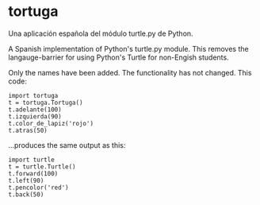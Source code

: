 # tortuga

Una aplicación española del módulo turtle.py de Python.

A Spanish implementation of Python's turtle.py module. This removes the langauge-barrier for using Python's Turtle for non-Engish students.

Only the names have been added. The functionality has not changed. This code:

    import tortuga
    t = tortuga.Tortuga()
    t.adelante(100)
    t.izquierda(90)
    t.color_de_lapiz('rojo')
    t.atras(50)

...produces the same output as this:

    import turtle
    t = turtle.Turtle()
    t.forward(100)
    t.left(90)
    t.pencolor('red')
    t.back(50)
